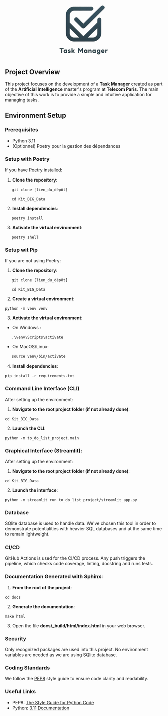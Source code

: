 ![task_manager_logo](assets/img/logo.png)

## Project Overview

This project focuses on the development of a __Task Manager__ created as part of the  __Artificial Intelligence__ master's program at  __Telecom Paris__. The main objective of this work is to provide a simple and intuitive application for managing tasks.

## Environment Setup

### Prerequisites

- Python 3.11
- (Optionnel) Poetry pour la gestion des dépendances


### Setup with Poetry

If you have [Poetry](https://python-poetry.org/) installed:

1. **Clone the repository**:
```
   git clone [lien_du_dépôt]
```
```
   cd Kit_BIG_Data
```

2. **Install dependencies**:
```
   poetry install
```

3. **Activate the virtual environment**:
```
   poetry shell
```

### Setup wit Pip

If you are not using Poetry:

1. **Clone the repository**:
```
   git clone [lien_du_dépôt]
```
```
   cd Kit_BIG_Data
```

2. **Create a virtual environment**:
```
python -m venv venv
```

3. **Activate the virtual environment**:
- On Windows :
```
   .\venv\Scripts\activate
```

- On MacOS/Linux:
```
   source venv/bin/activate
```

4. **Install dependencies**:
```
pip install -r requirements.txt
```

### Command Line Interface (CLI)

After setting up the environment:

1. **Navigate to the root project folder (if not already done)**:
```
cd Kit_BIG_Data
```

2. **Launch the CLI**:
```
python -m to_do_list_project.main
```

### Graphical Interface (Streamlit):

After setting up the environment:

1. **Navigate to the root project folder (if not already done)**:
```
cd Kit_BIG_Data
```

2. **Launch the interface**:
```
python -m streamlit run to_do_list_project/streamlit_app.py
```

### Database

SQlite database is used to handle data.
We've chosen this tool in order to demonstrate potentialities with heavier SQL databases and at the same time to remain lightweight.

### CI/CD

GitHub Actions is used for the CI/CD process.
Any push triggers the pipeline, which checks code coverage, linting, docstring and runs tests.

### Documentation Generated with Sphinx:

1. **From the root of the project**:
```
cd docs
```

2. **Generate the documentation**:
```
make html
```

3. Open the file **docs/_build/html/index.html** in your web browser.

### Security

Only recognized packages are used into this project.
No environment variables are needed as we are using SQlite database.

### Coding Standards

We follow the [PEP8](https://peps.python.org/pep-0008/) style guide to ensure code clarity and readability.


### Useful Links

- PEP8: [The Style Guide for Python Code](https://peps.python.org/pep-0008/)
- Python: [3.11 Documentation](https://docs.python.org/3.11/)
